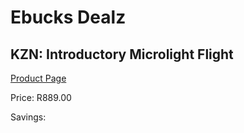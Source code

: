 
# Ebucks Dealz
## KZN: Introductory Microlight Flight
[Product Page](https://www.ebucks.com/web/shop/productSelected.do?prodId=212924219&catId=714893646)

Price: R889.00

Savings: 


	